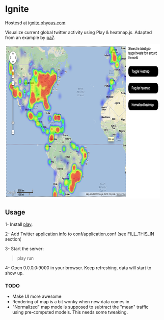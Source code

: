 Ignite
======

Hostesd at [ignite.phyous.com](http://ignite.phyous.com)

Visualize current global twitter activity using Play & heatmap.js. Adapted from an example by [pa7](https://github.com/pa7/heatmap.js/blob/master/demo/maps_heatmap_layer/gmaps.html).

<center><img src="/images/example.png" height="500px"/></center>

## Usage

1- Install [play](http://www.playframework.com/documentation/2.0/Installing).

2- Add Twitter [application info](https://dev.twitter.com/apps) to conf/application.conf (see FILL_THIS_IN section)

3- Start the server:
> play run

4- Open 0.0.0.0:9000 in your browser. Keep refreshing, data will start to show up.

### TODO
- Make UI more awesome
- Rendering of map is a bit wonky when new data comes in.
- "Normalized" map mode is supposed to subtract the "mean" traffic using pre-computed models. This needs some tweaking.
